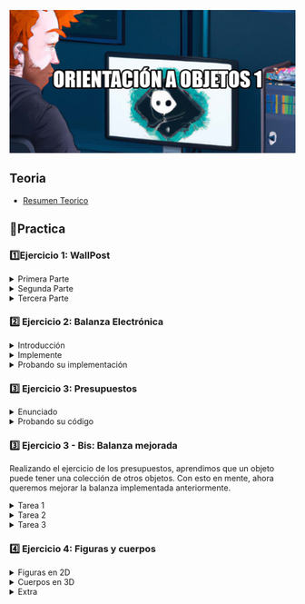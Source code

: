 
![](/img/oo1.jpg)

## Teoria

- [Resumen Teorico](/Documentos/Teoria.md)

## 📒Practica

### 1️⃣Ejercicio 1: WallPost


<details > <summary>  Primera Parte</summary>

### Enunciado

Se está construyendo una red social como Facebook o Twitter. Debemos definir una clase Wallpost con los siguientes atributos: un texto que se desea publicar, cantidad de likes (“me gusta”) y una marca que indica si es destacado o no. La clase es subclase de Object. 

Para realizar este ejercicio, utilice el recurso que se encuentra en el sitio de la cátedra. Para importar el proyecto, siga los pasos explicados en el documento “Trabajando con proyectos Maven, importar un proyecto”. Allí verá que existe la interface Wallpost y la clase WallpostImpl que implementa la interfaz anterior. Una vez importado, dentro del mismo, debe completar la clase WallPostImpl para que entienda: 


```Java
/* 
* Permite construir una instancia del WallpostImpl. 
* Luego de la invocación, debe tener como texto: “Undefined post”, 
* no debe estar marcado como destacado y la cantidad de “Me gusta” deben ser 0. 
*/ 

public WallpostImpl() 
```

E implemente el protocolo definido en la interfaz Wallpost como se detalla a continuación 

```Java
/* 
* Retorna el texto descriptivo de la publicación 
*/ 

public String getText()  

/* 
* setea el texto descriptivo de la publicación 
*/ 

public void setText (String descriptionText) 


/* 
* retorna la cantidad de “me gusta” 
*/ 

public int getLikes()  


/* 
 * Incrementa la cantidad de likes en uno y retorna la instancia de Wallpost. 
*/ 

public WallPost like()  

/* 
 * Decrementa la cantidad de likes en uno. Si ya es 0, no hace nada. Retorna la instancia de Wallpost. 
*/ 

public WallPost dislike() 


/* 
 * Retorna true si el post está marcado como destacado, false en caso contrario 
*/ 

public boolean isFeatured()  

/* 
 * Cambia el post del estado destacado a no destacado y viceversa. Retorna la instancia de Wallpost. 
*/ 

public WallPost toggleFeatured() 
```

</details>

<details > <summary> Segunda Parte</summary>

### Enunciado

Utilice los tests provistos por la cátedra para comprobar que su implementación de Wallpost es correcta. Éstos se encuentran en el mismo proyecto, en la carpeta test, clase WallPostTest. 

Para ejecutar los tests simplemente haga click derecho sobre el proyecto y utilice la opción Run As >> JUnit Test. Al ejecutarlo, se abrirá una ventana con el resultado de la evaluación de los tests. Siéntase libre de investigar la implementación de la clase de test. Ya veremos en detalle cómo implementarlas.  

![](/img/1.PNG)

En el informe, Runs indica la cantidad de test que se ejecutaron. En Errors se indica la cantidad que dieron error y en Failures se indica la cantidad que tuvieron alguna falla, es decir,  los resultados no son los esperados. Abajo, se muestra el Failure Trace del test que falló. Si lo selecciona, mostrará el mensaje de error correspondiente a ese test, que le ayudará a encontrar la falla. Si hace click sobre alguno de los test, se abrirá su implementación en el editor. 

</details>

<details> <summary> Tercera Parte</summary>

### Enunciado

Una vez que su implementación pasa los tests de la primera parte puede utilizar la ventana que se muestra a continuación, la cual permite inspeccionar y manipular el post (definir su texto, hacer like / dislike y marcarlo como destacado). 



![image](https://user-images.githubusercontent.com/55964635/185828929-6082a5c1-84f6-4911-b6a2-7e1623d394c5.png)


Para visualizar la ventana, sobre el proyecto, usar la opción del menú contextual Run As >> Java Application. La ventana permite cambiar el texto del post, incrementar la cantidad de likes, etc. El botón Print to Console imprimirá los datos del post en la consola.  

</details>

### 2️⃣ Ejercicio 2: Balanza Electrónica


<details> <summary>Introducción</summary>
<br>
En el taller de programación ud programó una balanza electrónica. Volveremos a programarla, con algún requerimiento adicional.  

En términos generales, la Balanza electrónica recibe productos (uno a uno), y calcula dos totales: peso total y precio total. Además la balanza puede poner en cero todos sus valores.  

La balanza no guarda los productos. Luego emite un ticket que indica número de productos considerados, peso total, precio total. 

</details>

<details > <summary>Implemente</summary>
<br>
Cree un nuevo proyecto Maven llamado balanzaElectronica, siguiendo los pasos del documento “Trabajando con proyectos Maven, crear un proyecto Maven nuevo”. En el paquete correspondiente,  programe las clases que se muestran a continuación.

![image](https://user-images.githubusercontent.com/55964635/185829737-ff630cea-0cf6-4093-bc9a-bd4ee3d5bb47.png)

![image](https://user-images.githubusercontent.com/55964635/185829825-33b9e71d-09ef-4b7f-88e0-f75e3a8523d6.png)

Observe que no se documentan en el diagrama los mensajes que nos permiten obtener y establecer los atributos de los objetos (accessors). Aunque no los incluimos, verá que los tests fallan si no los implementa. Consulte con el ayudante para identificar, a partir de los tests que fallan, cuales son los accessors necesarios (pista: todos menos los setters de balanza).  

Todas las clases son subclases de Object. 

Nota: Para las fechas, utilizaremos la clase java.time.LocalDate. Para crear la fecha actual, puede utilizar LocalDate.now(). También es posible crear fechas distintas a la actual. Puede investigar más sobre esta clase en https://docs.oracle.com/javase/8/docs/api/java/time/LocalDate.html 

</details>


<details> <summary>Probando su implementación</summary>
<br>

Para realizar este ejercicio, utilice el recurso que se encuentra en el sitio de la cátedra. En este caso, se trata de dos clases, BalanzaTest y ProductoTest, las cuales debe agregar dentro del paquete tests. Haga las modificaciones necesarias para que el proyecto no tenga errores.  

Si todo salió bien, su implementación debería pasar las pruebas que definen las clases agregadas en el paso anterior. El propósito de estas clases es ejercitar una instancia de la clase Balanza y verificar que se comporta correctamente

</details>

### 3️⃣ Ejercicio 3: Presupuestos


<details> <summary>Enunciado</summary>

Defina el proyecto Ejercicio 3 - Presupuesto y dentro de él Implemente las clases que se observan en el siguiente diagrama. Ambas son subclases de Object. Preste atención a los siguientes aspectos: 

![image](https://user-images.githubusercontent.com/55964635/185838063-5f3902c3-601e-4905-88da-42d9bc19bdec.png)

- ¿Cuáles son las variables de instancia de cada clase? 

- ¿Qué variables inicializa y cómo? 

</details>

<details><summary>Probando su código</summary>


Utilice los tests provistos para confirmar que su implementación ofrece la funcionalidad esperada. En este caso, se trata de dos clases,  ItemTest y PresupuestoTest, que debe agregar dentro del paquete tests. Haga las modificaciones necesarias para que el proyecto no tenga errores. Siéntase libre de explorar las clases de test para intentar entender qué es lo que hacen.
</details>


### 3️⃣ Ejercicio 3 - Bis: Balanza mejorada

Realizando el ejercicio de los presupuestos, aprendimos que un objeto puede tener una colección de otros objetos. Con esto en mente, ahora queremos mejorar la balanza implementada anteriormente. 

<details><summary>Tarea 1</summary>

Mejorar la balanza para que recuerde los productos ingresados (los mantenga en una colección). Analice de qué forma puede realizarse este nuevo requerimiento e implemente el mensaje  

```Java
getProductos() : List<Producto>
```

que retorna todos los productos ingresados a la balanza (en la compra actual, es decir, desde la última vez que se la puso a cero). 

 

¿Qué cambio produce este nuevo requerimiento en el mensaje ponerEnCero() ? 

 

¿Es necesario, ahora, almacenar los totales en la balanza? ¿Se pueden obtener estos valores de otra forma? 

</details>
<details><summary>Tarea 2</summary>

Con esta nueva funcionalidad, podemos enriquecer al Ticket, haciendo que él también conozca a los productos (a futuro podríamos imprimir el detalle). Ticket también debería entender el mensaje  getProductos():List<Producto> . 

 

¿Qué cambios cree necesarios en Ticket para que pueda conocer a los productos? 

</details>
<details><summary>Tarea 3</summary>

Después de hacer estos cambios, ¿siguen pasando los tests? ¿Está bien que sea así? 

</details>

### 4️⃣ Ejercicio 4: Figuras y cuerpos

<details><summary>Figuras en 2D</summary>

Defina un nuevo proyecto figurasYCuerpos 

En Taller de Programación definió clases para representar figuras geométricas. Retomaremos ese ejercicio para trabajar con Cuadrados y Círculos. 

El siguiente diagrama de clases documenta los mensajes que estos objetos deben entender. Decida usted qué variables de instancia son necesarias. Ambas clases son subclases de Object. Puede agregar mensajes adicionales si lo cree necesario. 

![image](https://user-images.githubusercontent.com/55964635/185838883-5b65ef75-b76b-43ce-abc9-86d93145e6bb.png)


Fórmulas y mensajes útiles: 

- Diámetro del círculo: radio * 2 
- Perímetro del círculo: π * diámetro 
- Área del círculo: π * radio 2 
- π se obtiene enviando el mensaje #pi a la clase Float (Float pi) (ahora Math.PI)  

</details>

<details ><summary>Cuerpos en 3D</summary>

Ahora que tenemos Círculos y Cuadrados, podemos usarlos para construir cuerpos (en 3D) y calcular su volumen y superficie o área exterior. Vamos a pensar a un cilindro como "un cuerpo que tiene una figura 2D como cara basal y que tiene una altura (vea la siguiente imagen)" . Si en el lugar de la figura2D tuviera un círculo, se formaría el siguiente cuerpo 3D. 

![image](https://user-images.githubusercontent.com/55964635/185839102-e0820a95-209d-4485-ac76-1b3fca8706a8.png)

Si reemplazamos la cara basal por un rectángulo, tendremos un prisma (una caja de zapatos). 

El siguiente diagrama de clases documenta los mensajes que entiende un cuerpo3D. Decida usted qué variables de instancia son necesarias. Cuerpo3D es subclase de Object. 

Decida usted si es necesario hacer cambios en las figuras 2D. 

![image](https://user-images.githubusercontent.com/55964635/185839185-5b7b6b94-467a-4846-bc00-a2cea25e10a7.png)


Fórmulas útiles: 

- El área o superficie exterior de un cuerpo es: [Salto de ajuste de texto]2* área-cara-basal + perímetro-cara-basal * altura-del-cuerpo 
- El volumen de un cuerpo es: área-cara-basal * altura 

Más info interesante: A la figura que da forma al cuerpo (el círculo o el cuadrado en nuestro caso) se le llama directriz. Y a la recta en la que se mueve se llama generatriz. En wikipedia (Cilindro)1 se puede aprender un poco más al respecto. 

</details>

<details> <summary>Extra</summary>

Pruebas automatizadas 

Siguiendo los ejemplos de ejercicios anteriores, ejecute las pruebas automatizadas provistas. En este caso, se trata de tres clases que debe agregar dentro del paquete tests. Haga las modificaciones necesarias para que el proyecto no tenga errores.  Si algún test no pasa, consulte al ayudante.  

Discuta y reflexione 

Discuta con el ayudante sus elecciones de variables de instancia y métodos adicionales. ¿Es necesario todo lo que definió? 

</details>